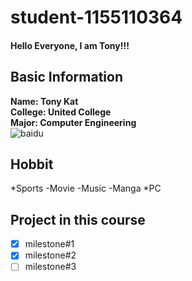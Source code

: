# student-1155110364
#### Hello Everyone, I am Tony!!!<br>

## Basic Information
**Name: Tony Kat<br>**
**College: United College<br>**
**Major: Computer Engineering<br>**
![baidu](http://www.baidu.com/img/bdlogo.gif "百度logo")

## Hobbit
*Sports
-Movie
-Music
-Manga
*PC

## Project in this course
-[X] milestone#1
-[X] milestone#2
-[ ] milestone#3
